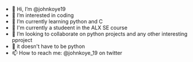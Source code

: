 - 👋 Hi, I’m @johnkoye19
- 👀 I’m interested in coding 
- 🌱 I’m currently learning python and C
- 🌱 I'm currently a studeent in the ALX SE course
- 💞️ I’m looking to collaborate on python projects and any other interesting pproject
- 💞️ it doesn't have to be python
- 📫 How to reach me: @johnkoye_19 on twitter

<!---
johnkoye19/johnkoye19 is a ✨ special ✨ repository because its `README.md` (this file) appears on your GitHub profile.
You can click the Preview link to take a look at your changes.
--->
